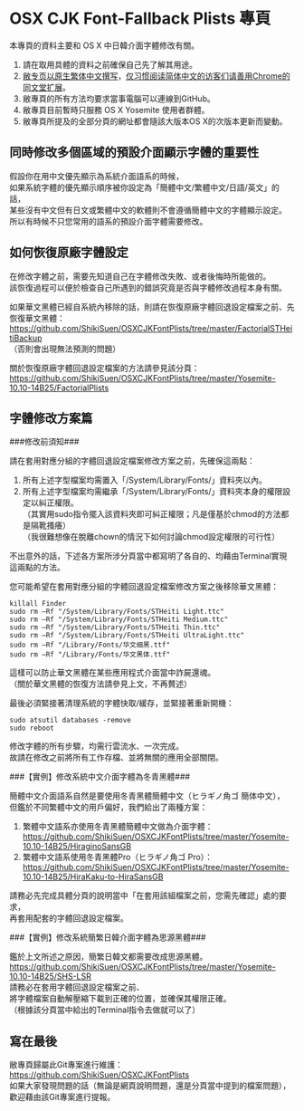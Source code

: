 OSX CJK Font-Fallback Plists 專頁
=========================

本專頁的資料主要和 OS X 中日韓介面字體修改有關。<br>

1. 請在取用具體的資料之前確保自己先了解其用途。<br>
2. <u>敝专页以原生繁体中文撰写</u>，<u>仅习惯阅读简体中文的访客们请善用Chrome的同文堂扩展</u>。<br>
3. 敝專頁的所有方法均要求當事電腦可以連線到GitHub。<br>
4. 敝專頁目前暫時只服務 OS X Yosemite 使用者群體。<br>
5. 敝專頁所提及的全部分頁的網址都會隨該大版本OS X的次版本更新而變動。<br>

同時修改多個區域的預設介面顯示字體的重要性
--------
假設你在用中文優先顯示為系統介面語系的時候，<br>
如果系統字體的優先顯示順序被你設定為「簡體中文/繁體中文/日語/英文」的話，<br>
某些沒有中文但有日文或繁體中文的軟體則不會遵循簡體中文的字體顯示設定。<br>
所以有時候不只您常用的語系的預設介面字體需要修改。<br>


如何恢復原廠字體設定
--------

在修改字體之前，需要先知道自己在字體修改失敗、或者後悔時所能做的。<br>
該恢復過程可以便於檢查自己所遇到的錯誤究竟是否與字體修改過程本身有關。<br>

如果華文黑體已經自系統內移除的話，則請在恢復原廠字體回退設定檔案之前、先恢復華文黑體：<br>
https://github.com/ShikiSuen/OSXCJKFontPlists/tree/master/FactorialSTHeitiBackup<br>
（否則會出現無法預測的問題）<br>

關於恢復原廠字體回退設定檔案的方法請參見該分頁：<br>
https://github.com/ShikiSuen/OSXCJKFontPlists/tree/master/Yosemite-10.10-14B25/FactorialPlists<br>

字體修改方案篇
--------

###修改前須知###

請在套用對應分組的字體回退設定檔案修改方案之前，先確保這兩點：<br>

1. 所有上述字型檔案均需置入「/System/Library/Fonts/」資料夾以內。<br>
2. 所有上述字型檔案均需繼承「/System/Library/Fonts/」資料夾本身的權限設定以糾正權限。<br>
（其實用sudo指令擺入該資料夾即可糾正權限；凡是僅基於chmod的方法都是隔靴搔癢）<br>
（我很難想像在脫離chown的情況下如何討論chmod設定權限的可行性）<br>

不出意外的話，下述各方案所涉分頁當中都寫明了各自的、均藉由Terminal實現這兩點的方法。<br>

您可能希望在套用對應分組的字體回退設定檔案修改方案之後移除華文黑體：<br>
<pre><code>killall Finder
sudo rm –Rf "/System/Library/Fonts/STHeiti Light.ttc"
sudo rm –Rf "/System/Library/Fonts/STHeiti Medium.ttc"
sudo rm –Rf "/System/Library/Fonts/STHeiti Thin.ttc"
sudo rm –Rf "/System/Library/Fonts/STHeiti UltraLight.ttc"
sudo rm –Rf "/Library/Fonts/华文细黑.ttf"
sudo rm –Rf "/Library/Fonts/华文黑体.ttf"</code></pre>
這樣可以防止華文黑體在某些應用程式介面當中詐屍還魂。<br>
（關於華文黑體的恢復方法請參見上文，不再贅述）<br>

最後必須緊接著清理系統的字體快取/緩存，並緊接著重新開機：<br>
<pre><code>sudo atsutil databases -remove
sudo reboot</code></pre>

修改字體的所有步驟，均需行雲流水、一次完成。<br>
故請在修改之前將所有工作存檔、並將無關的應用全部關閉。<br>

###【實例】修改系統中文介面字體為冬青黑體###

簡體中文介面語系自然是要使用冬青黑體簡體中文（ヒラギノ角ゴ 簡体中文），<br>
但鑑於不同繁體中文的用戶偏好，我們給出了兩種方案：<br>

1. 繁體中文語系亦使用冬青黑體簡體中文做為介面字體：<br>
https://github.com/ShikiSuen/OSXCJKFontPlists/tree/master/Yosemite-10.10-14B25/HiraginoSansGB<br>
2. 繁體中文語系使用冬青黑體Pro（ヒラギノ角ゴ Pro）：<br>
https://github.com/ShikiSuen/OSXCJKFontPlists/tree/master/Yosemite-10.10-14B25/HiraKaku-to-HiraSansGB<br>

請務必先完成具體分頁的說明當中「在套用該組檔案之前，您需先確認」處的要求，<br>
再套用配套的字體回退設定檔案。<br>

###【實例】修改系統簡繁日韓介面字體為思源黑體###

鑑於上文所述之原因，簡繁日韓文都需要改成思源黑體。<br>
https://github.com/ShikiSuen/OSXCJKFontPlists/tree/master/Yosemite-10.10-14B25/SHS-LSR<br>
請務必在套用字體回退設定檔案之前、<br>
將字體檔案自動解壓縮下載到正確的位置，並確保其權限正確。<br>
（根據該分頁當中給出的Terminal指令去做就可以了）

寫在最後
--------
敝專頁歸屬此Git專案進行維護：<br>
https://github.com/ShikiSuen/OSXCJKFontPlists<br>
如果大家發現問題的話（無論是網頁說明問題，還是分頁當中提到的檔案問題），<br>
歡迎藉由該Git專案進行提報。<br>
